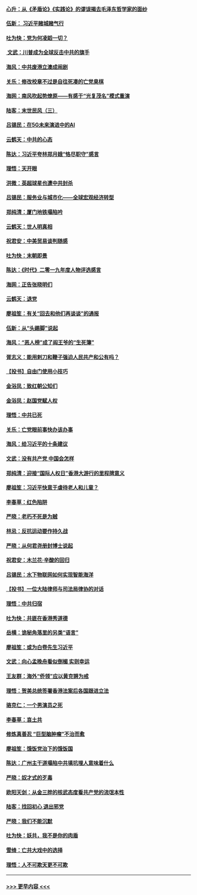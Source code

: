 #### [心升：从《矛盾论》《实践论》的谬误揭去毛泽东哲学家的面纱](../pages/nsc993/n11736962.md?t=12220711) 
#### [伍新： 习近平赌城赌气行](../pages/nsc993/n11736929.md?t=12220711) 
#### [吐为快：党为何凌蹈一切？](../pages/nsc993/n11736915.md?t=12220711) 
#### [ 文武：川普成为全球反击中共的旗手](../pages/nsc993/n11736882.md?t=12220711) 
#### [海风：中共废港立澳成闹剧](../pages/nsc993/n11735857.md?t=12220711) 
#### [关乐：修改校章不过是自往死凑的亡党臭棋](../pages/nsc993/n11735097.md?t=12220711) 
#### [海网：南风吹起势燎原——有感于“光复茂名”模式重演](../pages/nsc993/n11732308.md?t=12220711) 
#### [陆客：末世民风（三）](../pages/nsc993/n11732211.md?t=12220711) 
#### [吕锡民：在5G未来演进中的AI](../pages/nsc993/n11730010.md?t=12220711) 
#### [云鹤天：中共的心态](../pages/nsc993/n11729906.md?t=12220711) 
#### [陈达：习近平夸林郑月娥“恪尽职守”感言](../pages/nsc993/n11729881.md?t=12220711) 
#### [理悟：天开眼](../pages/nsc993/n11729699.md?t=12220711) 
#### [洪微：英超球星也遭中共封杀](../pages/nsc993/n11727243.md?t=12220711) 
#### [吕锡民：服务业与城市化——全球宏观经济转型](../pages/nsc993/n11725845.md?t=12220711) 
#### [郑纯清：厦门地铁塌陷吟](../pages/nsc993/n11725813.md?t=12220711) 
#### [云鹤天：世人明真相](../pages/nsc993/n11725621.md?t=12220711) 
#### [祝君安：中美贸易谈判随感](../pages/nsc993/n11725609.md?t=12220711) 
#### [吐为快：末朝即景](../pages/nsc993/n11723365.md?t=12220711) 
#### [陈达：《时代》二零一九年度人物评选感言](../pages/nsc993/n11723337.md?t=12220711) 
#### [海网：正告张晓明们](../pages/nsc993/n11723228.md?t=12220711) 
#### [云鹤天：退党](../pages/nsc993/n11723056.md?t=12220711) 
#### [廖祖笙：有关“回去和他们再谈谈”的通报](../pages/nsc993/n11722442.md?t=12220711) 
#### [伍新：从“头踢脚”说起](../pages/nsc993/n11722429.md?t=12220711) 
#### [海风：“恶人榜”成了阎王爷的“生死簿”](../pages/nsc993/n11722272.md?t=12220711) 
#### [胥志义：能用剌刀和鞭子强迫人民共产和公有吗？](../pages/nsc993/n11720569.md?t=12220711) 
#### [【投书】自由门使用小技巧](../pages/nsc993/n11720180.md?t=12220711) 
#### [金浴凤：致红朝公知们](../pages/nsc993/n11720563.md?t=12220711) 
#### [金浴凤：赵国党赋人权](../pages/nsc993/n11720533.md?t=12220711) 
#### [理悟：中共已死](../pages/nsc993/n11720233.md?t=12220711) 
#### [关乐：亡党眼前事快办该办事](../pages/nsc993/n11719160.md?t=12220711) 
#### [海风：给习近平的十条建议](../pages/nsc993/n11717616.md?t=12220711) 
#### [文武：没有共产党 中国会怎样](../pages/nsc993/n11717584.md?t=12220711) 
#### [郑纯清：迎接“国际人权日”香港大游行的里程牌意义](../pages/nsc993/n11717417.md?t=12220711) 
#### [廖祖笙：习近平快意于虐待老人和儿童？](../pages/nsc993/n11715313.md?t=12220711) 
#### [李春草：红色陷阱](../pages/nsc993/n11715029.md?t=12220711) 
#### [严晓：老朽不死是为贼](../pages/nsc993/n11712910.md?t=12220711) 
#### [林忌：反抗运动要作持久战](../pages/nsc993/n11712623.md?t=12220711) 
#### [严晓：从何君尧册封博士说起](../pages/nsc993/n11712465.md?t=12220711) 
#### [祝君安：木兰花·辛酸的回归](../pages/nsc993/n11712381.md?t=12220711) 
#### [吕锡民：水下物联网如何实现智能海洋](../pages/nsc993/n11711158.md?t=12220711) 
#### [【投书】一位大陆律师与司法局律协的对话](../pages/nsc993/n11709675.md?t=12220711) 
#### [理悟：中共归宿](../pages/nsc993/n11710059.md?t=12220711) 
#### [吐为快：共匪在香港秀道德](../pages/nsc993/n11709979.md?t=12220711) 
#### [岳横：诡秘角落里的另类“语言”](../pages/nsc993/n11709792.md?t=12220711) 
#### [廖祖笙：或为白卷先生习近平](../pages/nsc993/n11708330.md?t=12220711) 
#### [文武：向心孟晚舟看似倒楣 实则幸运](../pages/nsc993/n11708236.md?t=12220711) 
#### [王友群：海外“侨领”应以黄克锵为戒](../pages/nsc993/n11706176.md?t=12220711) 
#### [理悟：贺美总统签署香港法案后各国跟进立法](../pages/nsc993/n11706853.md?t=12220711) 
#### [骆克仁：一个男演员之死](../pages/nsc993/n11706677.md?t=12220711) 
#### [李春草：哀土共](../pages/nsc993/n11706255.md?t=12220711) 
#### [修炼真善忍 “巨型脑肿瘤”不治而愈](../pages/nsc993/n11705340.md?t=12220711) 
#### [廖祖笙：饿饭党治下的饿饭国](../pages/nsc993/n11705085.md?t=12220711) 
#### [陈达：广州主干道塌陷中共填坑埋人意味着什么](../pages/nsc993/n11705046.md?t=12220711) 
#### [严晓：奴才式的歹毒](../pages/nsc993/n11704826.md?t=12220711) 
#### [欧阳天剑：从金三胖的核武态度看共产党的流氓本性](../pages/nsc993/n11702238.md?t=12220711) 
#### [陆客：找回初心 退出邪党](../pages/nsc993/n11702213.md?t=12220711) 
#### [严晓：我们不能沉默](../pages/nsc993/n11702110.md?t=12220711) 
#### [吐为快：妖共，我不是你的肉盾](../pages/nsc993/n11701366.md?t=12220711) 
#### [雪绮：亡共大戏中的选择](../pages/nsc993/n11699922.md?t=12220711) 
#### [理悟：人不可欺天更不可欺](../pages/nsc993/n11699657.md?t=12220711) 

----
#### [ >>> 更早内容 <<< ](../indexes/nsc993-earlier.md)
